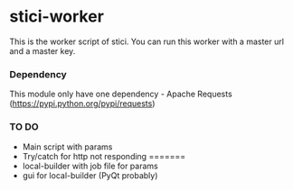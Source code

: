 stici-worker
========
This is the worker script of stici. You can run this worker with a master url and a master key.

### Dependency

This module only have one dependency
	-  Apache Requests (https://pypi.python.org/pypi/requests)


### TO DO
 - Main script with params
 - Try/catch for http not responding
=======
 - local-builder with job file for params
 - gui for local-builder (PyQt probably)

